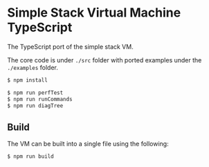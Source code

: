 Simple Stack Virtual Machine TypeScript
=

The TypeScript port of the simple stack VM.

The core code is under `./src` folder with ported examples under the `./examples` folder.

```sh
$ npm install

$ npm run perfTest
$ npm run runCommands
$ npm run diagTree
```

Build
-
The VM can be built into a single file using the following:
```sh
$ npm run build
```
